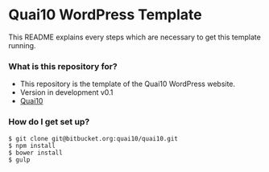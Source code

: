 # Quai10 WordPress Template #

This README explains every steps which are necessary to get this template running.

### What is this repository for? ###

* This repository is the template of the Quai10 WordPress website.
* Version in development v0.1
* [Quai10](https://quai10.org)

### How do I get set up? ###

```
$ git clone git@bitbucket.org:quai10/quai10.git
$ npm install
$ bower install
$ gulp
```
